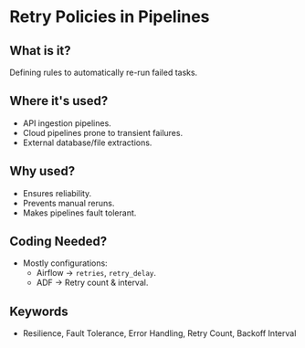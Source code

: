 # Retry Policies in Pipelines

## What is it?
Defining rules to automatically re-run failed tasks.

## Where it's used?
- API ingestion pipelines.
- Cloud pipelines prone to transient failures.
- External database/file extractions.

## Why used?
- Ensures reliability.
- Prevents manual reruns.
- Makes pipelines fault tolerant.

## Coding Needed?
- Mostly configurations:
  - Airflow → `retries`, `retry_delay`.
  - ADF → Retry count & interval.

## Keywords
- Resilience, Fault Tolerance, Error Handling, Retry Count, Backoff Interval
